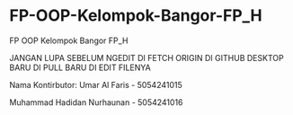 # FP-OOP-Kelompok-Bangor-FP_H
FP OOP Kelompok Bangor FP_H

JANGAN LUPA SEBELUM NGEDIT DI FETCH ORIGIN DI GITHUB DESKTOP BARU DI PULL BARU DI EDIT FILENYA

Nama Kontirbutor:
Umar Al Faris - 5054241015

Muhammad Hadidan Nurhaunan - 5054241016